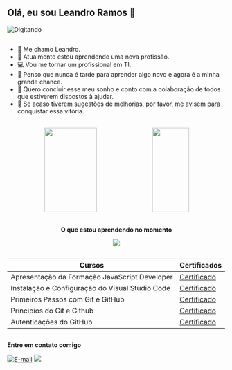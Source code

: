 ## Olá, eu sou Leandro Ramos 	🤘

![Digitando](https://user-images.githubusercontent.com/74038190/225813708-98b745f2-7d22-48cf-9150-083f1b00d6c9.gif)
##
- 🐲 Me chamo Leandro.
- 📖 Atualmente estou aprendendo uma nova profissão.
- 💻 Vou me tornar um profissional em TI.
- 🔭 Penso que nunca é tarde para aprender algo novo e agora é a minha grande chance.
- 🚀 Quero concluir esse meu sonho e conto com a colaboração de todos que estiverem dispostos à ajudar.
- 🏁 Se acaso tiverem sugestões de melhorias, por favor, me avisem para conquistar essa vitória.
##
<div align='center'>
<div align="center">   
  <img width="49%" height="195px" src="https://github-readme-stats.vercel.app/api?username=LeandroCesarRamos&theme=transparent&show_icons=true&border_color=fff0" /> 
  <img width="41%" height="195px" src="https://github-readme-stats.vercel.app/api/top-langs/?username=LeandroCesarRamos&theme=transparent&show_icons=true&border_color=fff0" />
</div>
</div>

##
<div align='center'>
  <p><strong>O que estou aprendendo no momento</strong></p>
  <img src="https://skillicons.dev/icons?i=java,js,vscode,git,github&theme=dark" />
</div>

##
| Cursos | Certificados |
|--------|--------------|
|Apresentação da Formação JavaScript Developer | [Certificado](https://hermes.dio.me/certificates/56A3ED10.pdf)
|Instalação e Configuração do Visual Studio Code | [Certificado](https://hermes.dio.me/certificates/XQX2TGKG.pdf)
|Primeiros Passos com Git e GitHub | [Certificado](https://hermes.dio.me/certificates/ABC4FS3O.pdf)
|Príncipios do Git e Github | [Certificado](https://hermes.dio.me/certificates/ZTLBSDXJ.pdf)
|Autenticações do GitHub | [Certificado](https://hermes.dio.me/certificates/YSSWAKY2.pdf)

##
<p><strong>Entre em contato comigo</strong></p>
<div> 
  <a href = "mailto:leandrocesarramos@gmail.com">
  <img src="https://img.shields.io/badge/-email-020114?style=for-the-badge&amp;logo=microsoft-outlook&amp;logoColor=6ED2B6&amp;color:FFF" alt="E-mail"></a>
  <a href="https://www.linkedin.com/in/leandrocesarramos/" target="_blank"><img src="https://img.shields.io/badge/-LinkedIn-%230077B5?style=for-the-badge&logo=linkedin&logoColor=white" target="_blank"></a>
</div>
<!--
**LeandroCesarRamos/LeandroCesarRamos** is a ✨ _special_ ✨ repository because its `README.md` (this file) appears on your GitHub profile.

Here are some ideas to get you started:

- 🔭 I’m currently working on ...
- 🌱 I’m currently learning ...
- 👯 I’m looking to collaborate on ...
- 🤔 I’m looking for help with ...
- 💬 Ask me about ...
- 📫 How to reach me: ...
- 😄 Pronouns: ...
- ⚡ Fun fact: ...
-->
